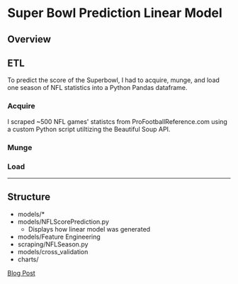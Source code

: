 # Super Bowl Prediction Linear Model

## Overview

## ETL

To predict the score of the Superbowl, I had to acquire, munge, and load one season of NFL statistics into a Python Pandas dataframe.

### Acquire
I scraped ~500 NFL games' statistcs from ProFootballReference.com using a custom Python script utiltizing the Beautiful Soup API.

### Munge

### Load

---

## Structure

* models/*
* models/NFLScorePrediction.py
    * Displays how linear model was generated
* models/Feature Engineering
* scraping/NFLSeason.py
* models/cross_validation
* charts/

[Blog Post](http://www.chicagoan.io/my-super-bowl-score-projection/)
